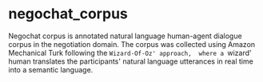 # negochat_corpus

 Negochat corpus is annotated natural language human-agent dialogue corpus in the negotiation domain. 
 The corpus was collected using Amazon Mechanical Turk following the `Wizard-Of-Oz' approach, 
 where a `wizard' human translates the participants' natural language utterances in real time into a semantic language.
